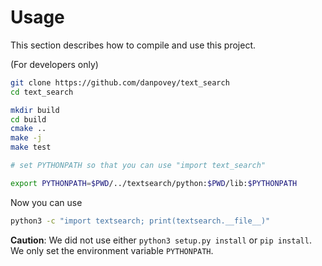 # Usage

This section describes how to compile and use this project.

(For developers only)

```bash
git clone https://github.com/danpovey/text_search
cd text_search

mkdir build
cd build
cmake ..
make -j
make test

# set PYTHONPATH so that you can use "import text_search"

export PYTHONPATH=$PWD/../textsearch/python:$PWD/lib:$PYTHONPATH
```

Now you can use

```bash
python3 -c "import textsearch; print(textsearch.__file__)"
```


**Caution**: We did not use either `python3 setup.py install` or `pip install`.
We only set the environment variable `PYTHONPATH`.


